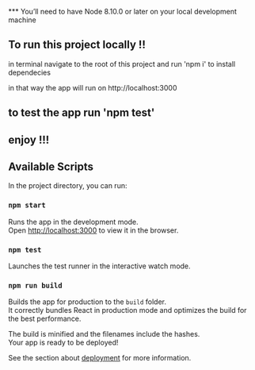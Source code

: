 
*** You’ll need to have Node 8.10.0 or later on your local development machine

## To run this project locally !! 
in terminal navigate to the root of this project and run 'npm i' to install dependecies 

in that way the app will run on http://localhost:3000 

## to test the app run 'npm test'

## enjoy !!! ##

## Available Scripts

In the project directory, you can run:

### `npm start`

Runs the app in the development mode.<br>
Open [http://localhost:3000](http://localhost:3000) to view it in the browser.

### `npm test`

Launches the test runner in the interactive watch mode.<br>

### `npm run build`

Builds the app for production to the `build` folder.<br>
It correctly bundles React in production mode and optimizes the build for the best performance.

The build is minified and the filenames include the hashes.<br>
Your app is ready to be deployed!

See the section about [deployment](https://facebook.github.io/create-react-app/docs/deployment) for more information.


